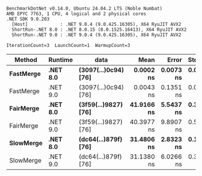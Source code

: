 ```

BenchmarkDotNet v0.14.0, Ubuntu 24.04.2 LTS (Noble Numbat)
AMD EPYC 7763, 1 CPU, 4 logical and 2 physical cores
.NET SDK 9.0.203
  [Host]            : .NET 9.0.4 (9.0.425.16305), X64 RyuJIT AVX2
  ShortRun-.NET 8.0 : .NET 8.0.15 (8.0.1525.16413), X64 RyuJIT AVX2
  ShortRun-.NET 9.0 : .NET 9.0.4 (9.0.425.16305), X64 RyuJIT AVX2

IterationCount=3  LaunchCount=1  WarmupCount=3  

```
| Method    | Runtime  | data                 | Mean       | Error     | StdDev    | Median     | Min        | Max        | Gen0   | Allocated |
|---------- |--------- |--------------------- |-----------:|----------:|----------:|-----------:|-----------:|-----------:|-------:|----------:|
| **FastMerge** | **.NET 8.0** | **(3097(...)0c94) [76]** |  **0.0002 ns** | **0.0073 ns** | **0.0004 ns** |  **0.0000 ns** |  **0.0000 ns** |  **0.0007 ns** |      **-** |         **-** |
| FastMerge | .NET 9.0 | (3097(...)0c94) [76] |  0.0043 ns | 0.1351 ns | 0.0074 ns |  0.0000 ns |  0.0000 ns |  0.0128 ns |      - |         - |
| **FairMerge** | **.NET 8.0** | **(3f59(...)9827) [76]** | **41.9166 ns** | **5.5437 ns** | **0.3039 ns** | **42.0549 ns** | **41.5682 ns** | **42.1267 ns** | **0.0086** |     **144 B** |
| FairMerge | .NET 9.0 | (3f59(...)9827) [76] | 40.3977 ns | 9.8907 ns | 0.5421 ns | 40.3135 ns | 39.9026 ns | 40.9770 ns | 0.0086 |     144 B |
| **SlowMerge** | **.NET 8.0** | **(dc64(...)879f) [76]** | **31.4806 ns** | **2.8323 ns** | **0.1552 ns** | **31.4972 ns** | **31.3177 ns** | **31.6269 ns** | **0.0048** |      **80 B** |
| SlowMerge | .NET 9.0 | (dc64(...)879f) [76] | 31.1380 ns | 6.0266 ns | 0.3303 ns | 31.0692 ns | 30.8475 ns | 31.4974 ns | 0.0048 |      80 B |
